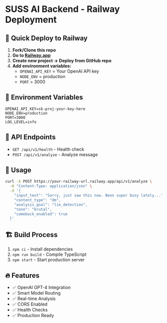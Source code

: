 # SUSS AI Backend - Railway Deployment

## 🚀 Quick Deploy to Railway

1. **Fork/Clone this repo**
2. **Go to [Railway.app](https://railway.app)**
3. **Create new project → Deploy from GitHub repo**
4. **Add environment variables:**
   - `OPENAI_API_KEY` = Your OpenAI API key
   - `NODE_ENV` = production
   - `PORT` = 3000

## 🔧 Environment Variables

```env
OPENAI_API_KEY=sk-proj-your-key-here
NODE_ENV=production
PORT=3000
LOG_LEVEL=info
```

## 📡 API Endpoints

- `GET /api/v1/health` - Health check
- `POST /api/v1/analyze` - Analyze message

## 🎯 Usage

```bash
curl -X POST https://your-railway-url.railway.app/api/v1/analyze \
  -H "Content-Type: application/json" \
  -d '{
    "input_text": "Sorry, just saw this now. Been super busy lately...",
    "content_type": "dm",
    "analysis_goal": "lie_detection",
    "tone": "brutal",
    "comeback_enabled": true
  }'
```

## 🏗️ Build Process

1. `npm ci` - Install dependencies
2. `npm run build` - Compile TypeScript
3. `npm start` - Start production server

## 🔥 Features

- ✅ OpenAI GPT-4 Integration
- ✅ Smart Model Routing
- ✅ Real-time Analysis
- ✅ CORS Enabled
- ✅ Health Checks
- ✅ Production Ready 